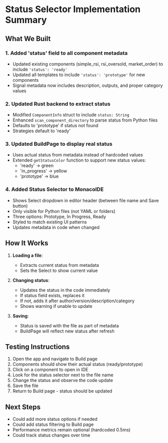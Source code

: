 # Status Selector Implementation Summary

## What We Built

### 1. Added 'status' field to all component metadata
- Updated existing components (simple_rsi, rsi_oversold, market_order) to include `'status': 'ready'`
- Updated all templates to include `'status': 'prototype'` for new components
- Signal metadata now includes description, outputs, and proper category values

### 2. Updated Rust backend to extract status
- Modified `ComponentInfo` struct to include `status: String`
- Enhanced `scan_component_directory` to parse status from Python files
- Defaults to 'prototype' if status not found
- Strategies default to 'ready'

### 3. Updated BuildPage to display real status
- Uses actual status from metadata instead of hardcoded values
- Extended `getStatusColor` function to support new status values:
  - 'ready' → green
  - 'in_progress' → yellow  
  - 'prototype' → blue

### 4. Added Status Selector to MonacoIDE
- Shows Select dropdown in editor header (between file name and Save button)
- Only visible for Python files (not YAML or folders)
- Three options: Prototype, In Progress, Ready
- Styled to match existing UI patterns
- Updates metadata in code when changed

## How It Works

1. **Loading a file**: 
   - Extracts current status from metadata
   - Sets the Select to show current value

2. **Changing status**:
   - Updates the status in the code immediately
   - If status field exists, replaces it
   - If not, adds it after author/version/description/category
   - Shows warning if unable to update

3. **Saving**:
   - Status is saved with the file as part of metadata
   - BuildPage will reflect new status after refresh

## Testing Instructions

1. Open the app and navigate to Build page
2. Components should show their actual status (ready/prototype)
3. Click on a component to open in IDE
4. Look for the status selector next to the file name
5. Change the status and observe the code update
6. Save the file
7. Return to Build page - status should be updated

## Next Steps

- Could add more status options if needed
- Could add status filtering to Build page
- Performance metrics remain optional (hardcoded 0.5ms)
- Could track status changes over time